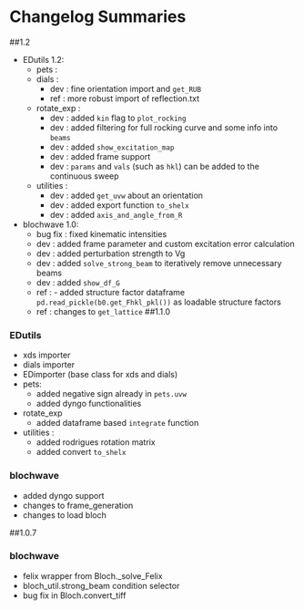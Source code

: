 # Changelog Summaries

##1.2
- EDutils 1.2:
  - pets :
  - dials :
    - dev : fine orientation import and `get_RUB`
    - ref : more robust import of reflection.txt
  - rotate_exp :
    - dev : added `kin` flag to `plot_rocking`
    - dev : added filtering for full rocking curve and some info into `beams`
    - dev : added `show_excitation_map`
    - dev : added frame support
    - dev : `params` and `vals` (such as `hkl`) can be added to the continuous sweep
  - utilities :
    - dev : added `get_uvw` about an orientation    
    - dev : added export function `to_shelx`
    - dev : added `axis_and_angle_from_R`
- blochwave 1.0:
  - bug fix : fixed kinematic intensities
  - dev : added frame parameter and custom excitation error calculation
  - dev : added perturbation strength to Vg
  - dev : added `solve_strong_beam` to iteratively remove unnecessary beams
  - dev : added `show_df_G`
  - ref : - added structure factor dataframe `pd.read_pickle(b0.get_Fhkl_pkl())` as loadable structure factors
  - ref : changes to `get_lattice`
##1.1.0
### EDutils
- xds importer
- dials importer
- EDimporter (base class for xds and dials)
- pets:
  - added negative sign already in `pets.uvw`
  - added dyngo functionalities
- rotate_exp
  - added dataframe based `integrate` function
- utilities :
  - added rodrigues rotation matrix
  - added convert `to_shelx`
### blochwave
- added dyngo support
- changes to frame_generation
- changes to load bloch

##1.0.7
### blochwave
- felix wrapper from Bloch._solve_Felix
- bloch_util.strong_beam condition selector
- bug fix in Bloch.convert_tiff  
